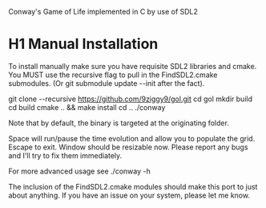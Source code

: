 Conway's Game of Life implemented in C by use of SDL2


# H1 Manual Installation
To install manually make sure you have requisite SDL2 libraries and cmake. You MUST use the recursive flag to pull in the FindSDL2.cmake submodules. (Or git submodule update --init after the fact).

git clone --recursive https://github.com/9ziggy9/gol.git
cd gol
mkdir build
cd build
cmake .. && make install
cd ..
./conway

Note that by default, the binary is targeted at the originating folder.

Space will run/pause the time evolution and allow you to populate the grid. Escape to exit. Window should be resizable now. Please report any bugs and I'll try to fix them immediately.

For more advanced usage see ./conway -h

The inclusion of the FindSDL2.cmake modules should make this port to just about anything. If you have an issue on your system, please let me know.
